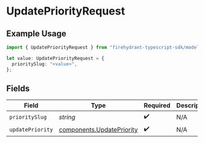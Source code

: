 # UpdatePriorityRequest

## Example Usage

```typescript
import { UpdatePriorityRequest } from "firehydrant-typescript-sdk/models/operations";

let value: UpdatePriorityRequest = {
  prioritySlug: "<value>",
};
```

## Fields

| Field                                                                  | Type                                                                   | Required                                                               | Description                                                            |
| ---------------------------------------------------------------------- | ---------------------------------------------------------------------- | ---------------------------------------------------------------------- | ---------------------------------------------------------------------- |
| `prioritySlug`                                                         | *string*                                                               | :heavy_check_mark:                                                     | N/A                                                                    |
| `updatePriority`                                                       | [components.UpdatePriority](../../models/components/updatepriority.md) | :heavy_check_mark:                                                     | N/A                                                                    |